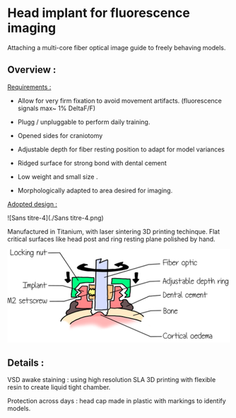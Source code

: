 # Head implant for fluorescence imaging

Attaching a multi-core fiber optical image guide to freely behaving models.

## Overview :

<u>Requirements :</u>

- Allow for very firm fixation to avoid movement artifacts. (fluorescence signals max~ 1% DeltaF/F)
- Plugg / unpluggable to perform daily training.

- Opened sides for craniotomy
- Adjustable depth for fiber resting position to adapt for model variances
- Ridged surface for strong bond with dental cement
- Low weight and small size .
- Morphologically adapted to area desired for imaging.



<u>Adopted design :</u>

![Sans titre-4](./Sans titre-4.png)

Manufactured in Titanium, with laser sintering 3D printing techinque. Flat critical surfaces like head post and ring resting plane polished by hand. 

![DessinschemaCrane](schemaDessinCrane.png)

## Details :

VSD awake staining : using high resolution SLA 3D printing with flexible resin to create liquid tight chamber.

Protection across days : head cap made in plastic with markings to identify models.

